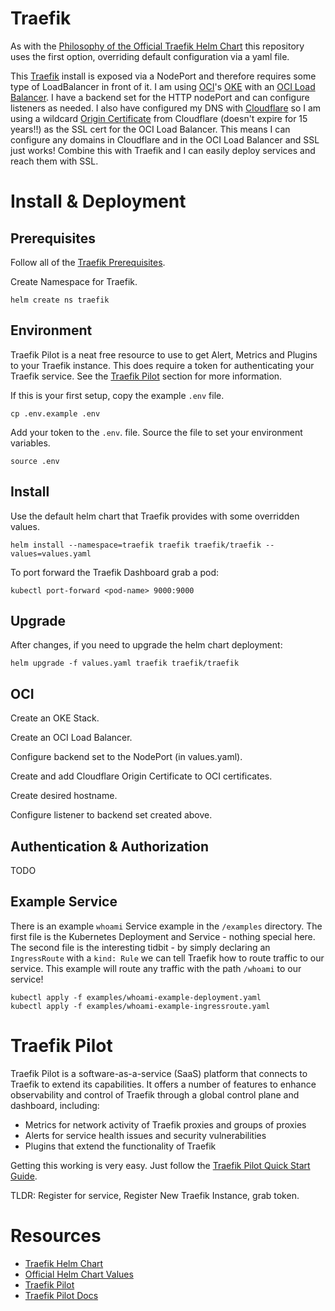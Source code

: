 # Traefik

As with the [Philosophy of the Official Traefik Helm Chart](https://github.com/traefik/traefik-helm-chart/tree/master/traefik#philosophy) this repository uses the first option, overriding default configuration via a yaml file.

This [Traefik](https://doc.traefik.io/traefik/) install is exposed via a NodePort and therefore requires some type of LoadBalancer in front of it. I am using [OCI](https://www.oracle.com/cloud/)'s [OKE](https://www.oracle.com/cloud-native/container-engine-kubernetes/) with an [OCI Load Balancer](https://www.oracle.com/cloud/networking/load-balancing/). I have a backend set for the HTTP nodePort and can configure listeners as needed. I also have configured my DNS with [Cloudflare](https://www.cloudflare.com) so I am using a wildcard [Origin Certificate](https://www.cloudflare.com/ssl/) from Cloudflare (doesn't expire for 15 years!!) as the SSL cert for the OCI Load Balancer. This means I can configure any domains in Cloudflare and in the OCI Load Balancer and SSL just works! Combine this with Traefik and I can easily deploy services and reach them with SSL.

# Install & Deployment

## Prerequisites

Follow all of the [Traefik Prerequisites](https://github.com/traefik/traefik-helm-chart/tree/master/traefik#prerequisites).


Create Namespace for Traefik.
```
helm create ns traefik
```

## Environment

Traefik Pilot is a neat free resource to use to get Alert, Metrics and Plugins to your Traefik instance. This does require a token for authenticating your Traefik service. See the [Traefik Pilot](#-Traefik-Pilot) section for more information.

If this is your first setup, copy the example `.env` file.
```
cp .env.example .env
```
Add your token to the `.env`. file. Source the file to set your environment variables.
```
source .env
```

## Install

Use the default helm chart that Traefik provides with some overridden values.
```
helm install --namespace=traefik traefik traefik/traefik --values=values.yaml
```

To port forward the Traefik Dashboard grab a pod:
```
kubectl port-forward <pod-name> 9000:9000
```

## Upgrade

After changes, if you need to upgrade the helm chart deployment:
```
helm upgrade -f values.yaml traefik traefik/traefik
```


## OCI

Create an OKE Stack.

Create an OCI Load Balancer.

Configure backend set to the NodePort (in values.yaml).

Create and add Cloudflare Origin Certificate to OCI certificates.

Create desired hostname.

Configure listener to backend set created above.

## Authentication & Authorization

TODO

## Example Service

There is an example `whoami` Service example in the `/examples` directory. The first file is the Kubernetes Deployment and Service - nothing special here. The second file is the interesting tidbit - by simply declaring an `IngressRoute` with a `kind: Rule` we can tell Traefik how to route traffic to our service. This example will route any traffic with the path `/whoami` to our service!

```
kubectl apply -f examples/whoami-example-deployment.yaml
kubectl apply -f examples/whoami-example-ingressroute.yaml
```

# Traefik Pilot

Traefik Pilot is a software-as-a-service (SaaS) platform that connects to Traefik to extend its capabilities. It offers a number of features to enhance observability and control of Traefik through a global control plane and dashboard, including:

* Metrics for network activity of Traefik proxies and groups of proxies
* Alerts for service health issues and security vulnerabilities
* Plugins that extend the functionality of Traefik

Getting this working is very easy. Just follow the [Traefik Pilot Quick Start Guide](https://doc.traefik.io/traefik-pilot/connecting/).

TLDR: Register for service, Register New Traefik Instance, grab token.

# Resources

* [Traefik Helm Chart](https://github.com/traefik/traefik-helm-chart/tree/master/traefik)
* [Official Helm Chart Values](https://github.com/traefik/traefik-helm-chart/blob/master/traefik/values.yaml)
* [Traefik Pilot](https://pilot.traefik.io)
* [Traefik Pilot Docs](https://doc.traefik.io/traefik/plugins/)